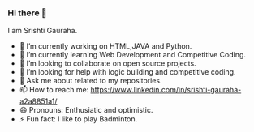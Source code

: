 ### Hi there 👋
I am Srishti Gauraha.

- 🔭 I’m currently working on HTML,JAVA and Python.
- 🌱 I’m currently learning Web Development and Competitive Coding.
- 👯 I’m looking to collaborate on open source projects.
- 🤔 I’m looking for help with logic building and competitive coding.
- 💬 Ask me about related to my repositories.
- 📫 How to reach me: https://www.linkedin.com/in/srishti-gauraha-a2a8851a1/
- 😄 Pronouns: Enthusiatic and optimistic.
- ⚡ Fun fact: I like to play Badminton.
